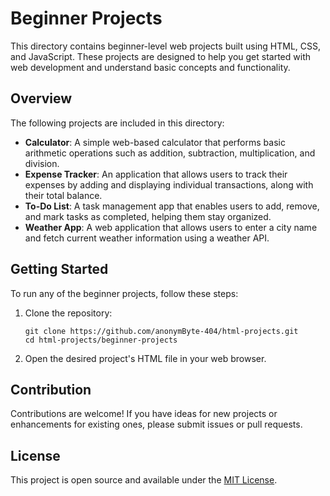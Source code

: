 <h1>Beginner Projects</h1>

<p>This directory contains beginner-level web projects built using HTML, CSS, and JavaScript. These projects are designed to help you get started with web development and understand basic concepts and functionality.</p>

<h2>Overview</h2>

<p>The following projects are included in this directory:</p>
<ul>
    <li><strong>Calculator</strong>: A simple web-based calculator that performs basic arithmetic operations such as addition, subtraction, multiplication, and division.</li>
    <li><strong>Expense Tracker</strong>: An application that allows users to track their expenses by adding and displaying individual transactions, along with their total balance.</li>
    <li><strong>To-Do List</strong>: A task management app that enables users to add, remove, and mark tasks as completed, helping them stay organized.</li>
    <li><strong>Weather App</strong>: A web application that allows users to enter a city name and fetch current weather information using a weather API.</li>
</ul>

<h2>Getting Started</h2>
<p>To run any of the beginner projects, follow these steps:</p>
<ol>
    <li>Clone the repository:
        <pre><code>git clone https://github.com/anonymByte-404/html-projects.git
cd html-projects/beginner-projects</code></pre>
    </li>
    <li>Open the desired project's HTML file in your web browser.</li>
</ol>

<h2>Contribution</h2>
<p>Contributions are welcome! If you have ideas for new projects or enhancements for existing ones, please submit issues or pull requests.</p>

<h2>License</h2>
<p>This project is open source and available under the <a href="LICENSE">MIT License</a>.</p>
